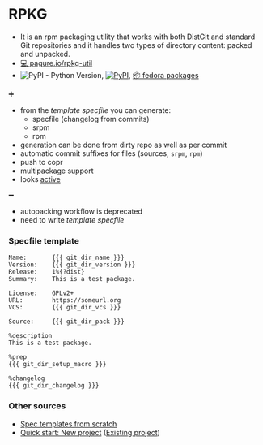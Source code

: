 # RPKG

- It is an rpm packaging utility that works with both DistGit and standard Git repositories and it handles two types of directory content: packed and unpacked.
- [ :computer: pagure.io/rpkg-util](https://pagure.io/rpkg-util)
- ![PyPI - Python Version](https://img.shields.io/pypi/pyversions/rpkg.svg), [![PyPI](https://img.shields.io/pypi/v/rpkg.svg)](https://pypi.org/project/rpkg/), [ :package: fedora packages](https://src.fedoraproject.org/rpms/rpkg)


:heavy_plus_sign:
- from the *template specfile* you can generate:
  - specfile (changelog from commits)
  - srpm
  - rpm
- generation can be done from dirty repo as well as per commit
- automatic commit suffixes for files (sources, `srpm`, `rpm`)
- push to copr
- multipackage support
- looks [active](https://pagure.io/rpkg-util/commits/master)

:heavy_minus_sign:
- autopacking workflow is deprecated
- need to write *template specfile*

### Specfile template

```
Name:       {{{ git_dir_name }}}
Version:    {{{ git_dir_version }}}
Release:    1%{?dist}
Summary:    This is a test package.

License:    GPLv2+
URL:        https://someurl.org
VCS:        {{{ git_dir_vcs }}}

Source:     {{{ git_dir_pack }}}

%description
This is a test package.

%prep
{{{ git_dir_setup_macro }}}

%changelog
{{{ git_dir_changelog }}}
```



### Other sources

- [Spec templates from scratch](https://docs.pagure.org/rpkg-util/spec_templates_from_scratch.html)
- [Quick start: New project](https://docs.pagure.org/rpkg-util/quick_start.html) ([Existing project](https://docs.pagure.org/rpkg-util/quick_start.html#existing-project))
